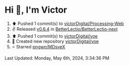 <h1>Hi 👋, I'm Victor </h1>

<!--RECENT_ACTIVITY:start-->
1. ⬆️ Pushed 1 commit(s) to [victorDigital/Processing-Web](https://github.com/victorDigital/Processing-Web)<br>
2. ✌️ Released [v0.6.4](https://github.com/BetterLectio/BetterLectio-next/releases/tag/v0.6.4) in [BetterLectio/BetterLectio-next](https://github.com/BetterLectio/BetterLectio-next)<br>
3. ⬆️ Pushed 1 commit(s) to [victorDigital/voe](https://github.com/victorDigital/voe)<br>
4. 📔 Created new repository [victorDigital/voe](https://github.com/victorDigital/voe)<br>
5. ⭐ Starred [pngwn/MDsveX](https://github.com/pngwn/MDsveX)<br>
<!--RECENT_ACTIVITY:end-->

<!--RECENT_ACTIVITY:last_update-->
Last Updated: Monday, May 6th, 2024, 3:34:36 PM
<!--RECENT_ACTIVITY:last_update_end-->
